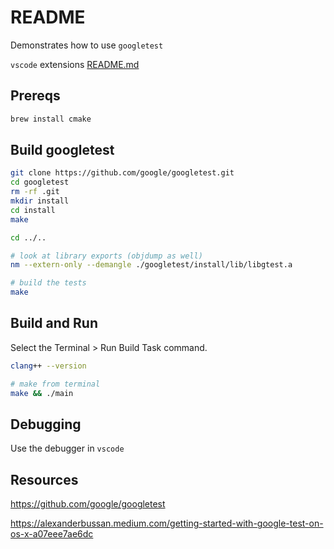 # README

Demonstrates how to use `googletest`  

`vscode` extensions [README.md](../README.md)  

## Prereqs

```sh
brew install cmake
```

## Build googletest

```sh
git clone https://github.com/google/googletest.git 
cd googletest 
rm -rf .git
mkdir install 
cd install 
make

cd ../..

# look at library exports (objdump as well)
nm --extern-only --demangle ./googletest/install/lib/libgtest.a

# build the tests
make
```

## Build and Run

Select the Terminal > Run Build Task command.

```sh
clang++ --version

# make from terminal
make && ./main
```

## Debugging

Use the debugger in `vscode`  

## Resources

https://github.com/google/googletest

https://alexanderbussan.medium.com/getting-started-with-google-test-on-os-x-a07eee7ae6dc
